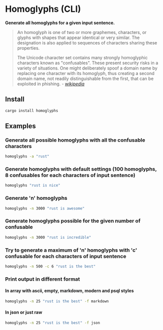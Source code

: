 # Homoglyphs (CLI)

**Generate all homoglyphs for a given input sentence.**

> An homoglyph is one of two or more graphemes, characters, or glyphs with shapes that appear identical or very similar. The designation is also applied to sequences of characters sharing these properties.
>
> The Unicode character set contains many strongly homoglyphic characters known as "confusables". These present security risks in a variety of situations. One might deliberately spoof a domain name by replacing one character with its homoglyph, thus creating a second domain name, not readily distinguishable from the first, that can be exploited in phishing.
> \- *[wikipedia](https://en.wikipedia.org/wiki/Homoglyph)*

## Install

```bash
cargo install homoglyphs
```

## Examples

### Generate all possible homoglyphs with all the confusable characters

```bash
homoglyphs -a "rust"
```

### Generate homoglyphs with default settings (100 homoglyphs, 8 confusables for each characters of input sentence)

```bash
homoglyphs "rust is nice"
```

### Generate 'n' homoglyphs

```bash
homoglyphs -n 3000 "rust is awesome"
```

### Generate homoglyphs possible for the given number of confusable

```bash
homoglyphs -n 3000 "rust is incredible"
```

### Try to generate a maximum of 'n' homoglyphs with 'c' confusable for each characters of input sentence

```bash
homoglyphs -n 500 -c 6 "rust is the best"
```

### Print output in different format

#### In array with ascii, empty, markdown, modern and psql styles

```bash
homoglyphs -n 25 "rust is the best" -f markdown
```

#### In json or just raw

```bash
homoglyphs -n 25 "rust is the best" -f json
```
